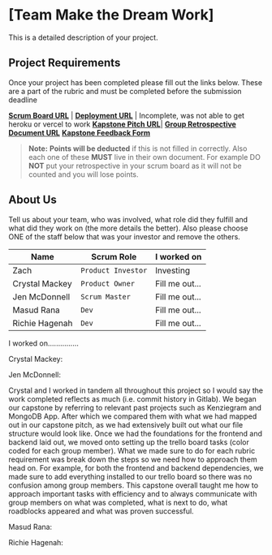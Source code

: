 # [Team Make the Dream Work]

This is a detailed description of your project.

## Project Requirements

Once your project has been completed please fill out the links below. These are a part of the rubric and must be
completed before the submission deadline

**[Scrum Board URL](https://trello.com/b/015oLy7e/capstone)** |
**[Deployment URL](https://ark-stat-app.herokuapp.com/)** | Incomplete, was not able to get heroku or vercel to work
**[Kapstone Pitch URL](https://docs.google.com/document/d/1e1xpWcforBMQGUE07bnr1eaKTRiNYJG5A58eBHs3Zwk/edit?usp=sharing)**|
**[Group Retrospective Document URL](https://docs.google.com/document/d/1nKvQEYh0A_MVdilauJViIHhnUfIxbfBBW15jTXfytuA/edit?usp=sharing)**
**[Kapstone Feedback Form](https://docs.google.com/forms/d/e/1FAIpQLSeGbm0WcPzlEXHYkWDHcKmXr0fY3cF9sA1zGiP16sjd-0Jg5A/viewform)**

> **Note:** **Points will be deducted** if this is not filled in correctly. Also each one of these **MUST** live in
> their own document. For example DO **NOT** put your retrospective in your scrum board as it will not be counted and
> you will lose points.

## About Us

Tell us about your team, who was involved, what role did they fulfill and what did they work on (the more details the
better). Also please choose ONE of the staff below that was your investor and remove the others.

| Name           | Scrum Role         | I worked on    |
| -------------- | ------------------ | -------------- |
| Zach           | `Product Investor` | Investing      |
| Crystal Mackey | `Product Owner`    | Fill me out... |
| Jen McDonnell  | `Scrum Master`     | Fill me out... |
| Masud Rana     | `Dev`              | Fill me out... |
| Richie Hagenah | `Dev`              | Fill me out... |

I worked on...............

Crystal Mackey:

Jen McDonnell:

Crystal and I worked in tandem all throughout this project so I would say the work completed reflects as much (i.e.
commit history in Gitlab). We began our capstone by referring to relevant past projects such as Kenziegram and MongoDB
App. After which we compared them with what we had mapped out in our capstone pitch, as we had extensively built out
what our file structure would look like. Once we had the foundations for the frontend and backend laid out, we moved
onto setting up the trello board tasks (color coded for each group member). What we made sure to do for each rubric
requirement was break down the steps so we need how to approach them head on. For example, for both the frontend and
backend dependencies, we made sure to add everything installed to our trello board so there was no confusion among group
members. This capstone overall taught me how to approach important tasks with efficiency and to always communicate with
group members on what was completed, what is next to do, what roadblocks appeared and what was proven successful.

Masud Rana:

Richie Hagenah:
